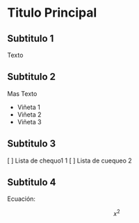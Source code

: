 # Titulo Principal 
## Subtitulo 1

Texto

## Subtitulo 2

Mas Texto

* Viñeta 1
* Viñeta 2
* Viñeta 3

## Subtitulo 3


[ ] Lista de chequo1 1
[ ] Lista de cuequeo 2

## Subtitulo 4

Ecuación:

$$ x^2 $$

